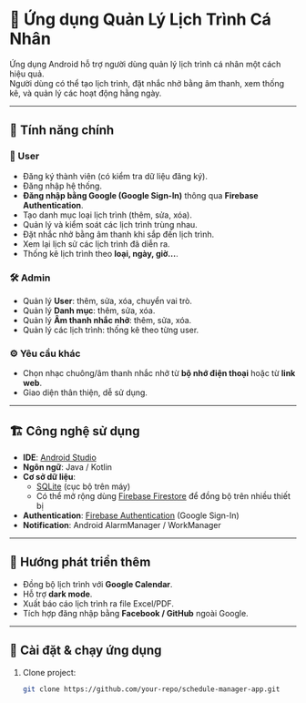 # 📅 Ứng dụng Quản Lý Lịch Trình Cá Nhân

Ứng dụng Android hỗ trợ người dùng quản lý lịch trình cá nhân một cách hiệu quả.  
Người dùng có thể tạo lịch trình, đặt nhắc nhở bằng âm thanh, xem thống kê, và quản lý các hoạt động hằng ngày.  

---

## 🚀 Tính năng chính

### 👤 User
- Đăng ký thành viên (có kiểm tra dữ liệu đăng ký).  
- Đăng nhập hệ thống.  
- **Đăng nhập bằng Google (Google Sign-In)** thông qua **Firebase Authentication**.  
- Tạo danh mục loại lịch trình (thêm, sửa, xóa).  
- Quản lý và kiểm soát các lịch trình trùng nhau.  
- Đặt nhắc nhở bằng âm thanh khi sắp đến lịch trình.  
- Xem lại lịch sử các lịch trình đã diễn ra.  
- Thống kê lịch trình theo **loại, ngày, giờ…**.  

### 🛠️ Admin
- Quản lý **User**: thêm, sửa, xóa, chuyển vai trò.  
- Quản lý **Danh mục**: thêm, sửa, xóa.  
- Quản lý **Âm thanh nhắc nhở**: thêm, sửa, xóa.  
- Quản lý các lịch trình: thống kê theo từng user.  

### ⚙️ Yêu cầu khác
- Chọn nhạc chuông/âm thanh nhắc nhở từ **bộ nhớ điện thoại** hoặc từ **link web**.  
- Giao diện thân thiện, dễ sử dụng.  

---

## 🏗️ Công nghệ sử dụng

- **IDE**: [Android Studio](https://developer.android.com/studio)  
- **Ngôn ngữ**: Java / Kotlin  
- **Cơ sở dữ liệu**:  
  - [SQLite](https://developer.android.com/training/data-storage/sqlite) (cục bộ trên máy)  
  - Có thể mở rộng dùng [Firebase Firestore](https://firebase.google.com/docs/firestore) để đồng bộ trên nhiều thiết bị  
- **Authentication**: [Firebase Authentication](https://firebase.google.com/docs/auth) (Google Sign-In)  
- **Notification**: Android AlarmManager / WorkManager  

---

## 📌 Hướng phát triển thêm
- Đồng bộ lịch trình với **Google Calendar**.  
- Hỗ trợ **dark mode**.  
- Xuất báo cáo lịch trình ra file Excel/PDF.  
- Tích hợp đăng nhập bằng **Facebook / GitHub** ngoài Google.  

---

## 📲 Cài đặt & chạy ứng dụng

1. Clone project:  
   ```bash
   git clone https://github.com/your-repo/schedule-manager-app.git
